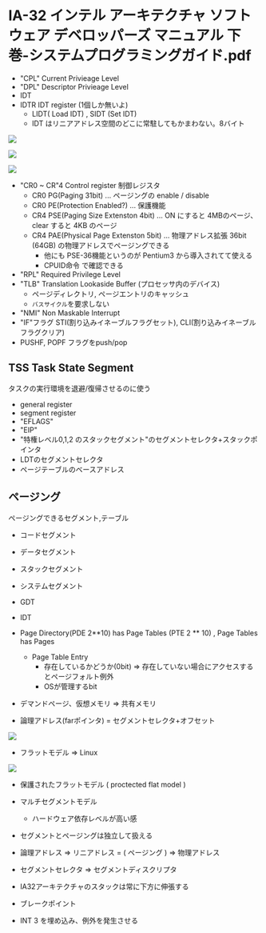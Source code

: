 # IA-32 インテル アーキテクチャ ソフトウェア デベロッパーズ マニュアル 下巻-システムプログラミングガイド.pdf

 * "CPL" Current Privieage Level
 * "DPL" Descriptor Privieage Level
 * IDT
 * IDTR IDT register (1個しか無いよ)
   * LIDT( Load IDT) , SIDT (Set IDT)
   * IDT はリニアアドレス空間のどこに常駐してもかまわない。8バイト

![](https://f.cloud.github.com/assets/172456/2227492/576344f4-9ac3-11e3-836f-46180e2bd94d.png)

![](https://f.cloud.github.com/assets/172456/2227494/5e59844e-9ac3-11e3-970e-dfdd9f43017d.png)


![](https://f.cloud.github.com/assets/172456/2227495/5e68cd1e-9ac3-11e3-808c-8b1bc168fb5d.png)

 * "CR0 ~ CR"4 Control register 制御レジスタ
   * CR0 PG(Paging 31bit) ... ページングの enable / disable
   * CR0 PE(Protection Enabled?) ... 保護機能
   * CR4 PSE(Paging Size Extenston 4bit)   ... ON にすると 4MBのページ、clear すると 4KB のページ
   * CR4 PAE(Physical Page Extenston 5bit) ... 物理アドレス拡張 36bit (64GB) の物理アドレスでページングできる
      * 他にも PSE-36機能というのが Pentium3 から導入されてて使える
      * CPUID命令 で確認できる
 * "RPL" Required Privilege Level
 * "TLB" Translation Lookaside Buffer (プロセッサ内のデバイス)
   * ページディレクトリ, ページエントリのキャッシュ
   * `バスサイクル`を要求しない
 * "NMI" Non Maskable Interrupt
 * "IF"フラグ STI(割り込みイネーブルフラグセット), CLI(割り込みイネーブルフラグクリア)
 * PUSHF, POPF フラグをpush/pop

## TSS Task State Segment

タスクの実行環境を退避/復帰させるのに使う

 * general register
 * segment register
 * "EFLAGS"
 * "EIP"
 * "特権レベル0,1,2 のスタックセグメント"のセグメントセレクタ+スタックポインタ
 * LDTのセグメントセレクタ
 * ページテーブルのベースアドレス

## ページング

ページングできるセグメント,テーブル

 * コードセグメント
 * データセグメント
 * スタックセグメント
 * システムセグメント
 * GDT
 * IDT

 * Page Directory(PDE 2**10) has Page Tables (PTE 2 ** 10) , Page Tables has Pages
   * Page Table Entry
     * 存在しているかどうか(0bit) => 存在していない場合にアクセスするとページフォルト例外
      * OSが管理するbit

 * デマンドページ、仮想メモリ => 共有メモリ
 * 論理アドレス(farポインタ) = セグメントセレクタ+オフセット

![](https://f.cloud.github.com/assets/172456/2227490/52134ada-9ac3-11e3-9715-4f18d69850c5.png)

 * フラットモデル => Linux

![](https://f.cloud.github.com/assets/172456/2227491/56f18030-9ac3-11e3-91dd-9f5e7e2c2fdd.png)
 
 * 保護されたフラットモデル ( proctected flat model )
 * マルチセグメントモデル
   * ハードウェア依存レベルが高い感

 * セグメントとページングは独立して扱える
 * 論理アドレス => リニアドレス = ( ページング ) => 物理アドレス
 * セグメントセレクタ => セグメントディスクリプタ
 * IA32アーキテクチャのスタックは常に下方に伸張する
 * ブレークポイント
  * INT 3 を埋め込み、例外を発生させる
